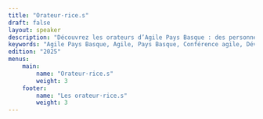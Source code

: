 ```yaml
---
title: "Orateur·rice.s"
draft: false
layout: speaker
description: "Découvrez les orateurs d’Agile Pays Basque : des personnes passionnées du monde du logiciel, prêts à partager leurs expériences, leurs savoir-faire et leurs visions de l’agilité."
keywords: "Agile Pays Basque, Agile, Pays Basque, Conférence agile, Développement logiciel, Product management, UX design, Facilitation, Open space, Ateliers, Communauté agile, Partage d’expériences, Ambiance conviviale, Événement agile, Accessibilité, Inclusion, Collaboration, Mer et montagne, Gastronomie locale, Réseautage, Innovation technologique"
edition: "2025"
menus:
    main:
        name: "Orateur·rice.s"
        weight: 3
    footer:
        name: "Les orateur·rice.s"
        weight: 3
---
```

